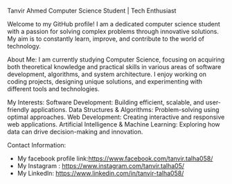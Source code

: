 Tanvir Ahmed
Computer Science Student | Tech Enthusiast

Welcome to my GitHub profile! I am a dedicated computer science student with a passion for solving complex problems through innovative solutions. My aim is to constantly learn, improve, and contribute to the world of technology.

About Me:
I am currently studying Computer Science, focusing on acquiring both theoretical knowledge and practical skills in various areas of software development, algorithms, and system architecture. I enjoy working on coding projects, designing unique solutions, and experimenting with different tools and technologies.

My Interests:
Software Development: Building efficient, scalable, and user-friendly applications.
Data Structures & Algorithms: Problem-solving using optimal approaches.
Web Development: Creating interactive and responsive web applications.
Artificial Intelligence & Machine Learning: Exploring how data can drive decision-making and innovation.


Contact Information: 
- My facebook profile link:https://www.facebook.com/tanvir.talha058/
- My Instagram : https://www.instagram.com/tanvir.talha05/
- My Linkedln: https://www.linkedin.com/in/tanvir-talha058/

<!---
tanvir058/tanvir058 is a ✨ special ✨ repository because its `README.md` (this file) appears on your GitHub profile.
You can click the Preview link to take a look at your changes.
--->

